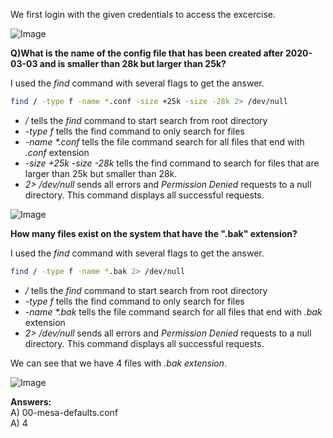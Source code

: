 We first login with the given credentials to access the excercise.

![Image](https://github.com/user-attachments/assets/4b2dfb93-288e-4738-999c-07fb335d4ac0)

**Q)What is the name of the config file that has been created after 2020-03-03 and is smaller than 28k but larger than 25k?**

I used the *find* command with several flags to get the answer.

```bash
find / -type f -name *.conf -size +25k -size -28k 2> /dev/null
```

- */* tells the *find* command to start search from root directory
- *-type f* tells the find command to only search for files
- *-name \*.conf* tells the file command search for all files that end with *.conf* extension
- *-size +25k -size -28k* tells the find command to search for files that are larger than 25k but smaller than 28k.
- *2> /dev/null* sends all errors and *Permission Denied* requests to a null directory. This command displays all successful requests.

![Image](https://github.com/user-attachments/assets/9bb5befb-ef18-4c98-8479-a45102fe5125)

**How many files exist on the system that have the ".bak" extension?**

I used the *find* command with several flags to get the answer.

```bash
find / -type f -name *.bak 2> /dev/null
```
- */* tells the *find* command to start search from root directory
- *-type f* tells the find command to only search for files
- *-name \*.bak* tells the file command search for all files that end with *.bak* extension
- *2> /dev/null* sends all errors and *Permission Denied* requests to a null directory. This command displays all successful requests.

We can see that we have 4 files with *.bak extension*.

![Image](https://github.com/user-attachments/assets/437464dc-8c16-4e0d-b5b8-102c022f28d6)


**Answers:** <br>
A) 00-mesa-defaults.conf <br>
A) 4